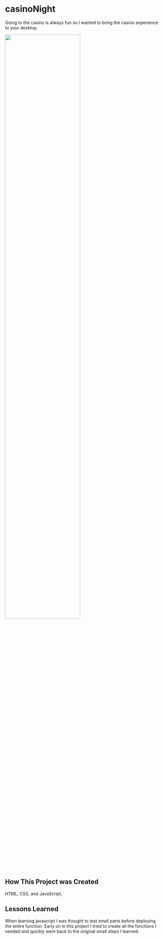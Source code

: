 # casinoNight

Going to the casino is always fun so I wanted to bring the casino experience to  your desktop. 

<img src= "Screen%20Shot%202022-04-25%20at%209.47.44%20AM.png" width =70%>


## How This Project was Created

HTML, CSS, and  JavaScript, 

## Lessons Learned
When learning javascript I was thought to test small parts before deploying the entire function. Early on in this project I tried to create all the functions I needed and quickly went back to the original small steps I learned.
